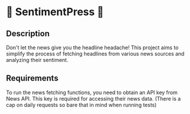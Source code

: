 # 📰 SentimentPress 📰


## Description
Don't let the news give you the headline headache! This project aims to simplify the process of fetching headlines from various news sources and analyzing their sentiment.

## Requirements
To run the news fetching functions, you need to obtain an API key from News API. This key is required for accessing their news data. (There is a cap on daily requests so bare that in mind when running tests)
